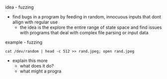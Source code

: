 idea - fuzzing
- find bugs in a program by feeding in random, innocuous inputs that dont allign with regular use
	- the idea is the explore the entire range of state space and find issues with programs that deal with complex file parsing or input data

example - fuzzing

```
cat /dev/random | head -c 512 >> rand.jpeg; open rand.jpeg
```

- explain this more
	- what does it do?
	- what might a progra